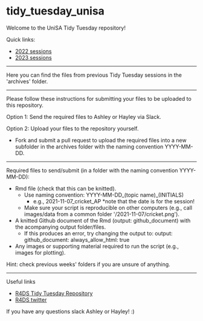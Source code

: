 # tidy_tuesday_unisa

Welcome to the UniSA Tidy Tuesday repository!

Quick links:

- [2022 sessions](archives/2022/README.md)
- [2023 sessions](archives/2023/README.md)
-----

Here you can find the files from previous Tidy Tuesday sessions in the 'archives' folder.

-----

Please follow these instructions for submitting your files to be uploaded to this repository. 

Option 1: Send the required files to Ashley or Hayley via Slack. 

Option 2: Upload your files to the repository yourself.
   - Fork and submit a pull request to upload the required files into a new subfolder in the archives folder with the naming convention YYYY-MM-DD. 

-----

Required files to send/submit (in a folder with the naming convention YYYY-MM-DD):
   - Rmd file (check that this can be knitted). 
      - Use naming convention: YYYY-MM-DD_(topic name)_(INITIALS)
         - e.g., 2021-11-07_cricket_AP *note that the date is for the session!
      - Make sure your script is reproducible on other computers (e.g., call images/data from a common folder '/2021-11-07/cricket.png'). 
   - A knitted Github document of the Rmd (output: github_document) with the acompanying output folder/files. 
      - If this produces an error, try changing the output to:
         output: 
            github_document:
         always_allow_html: true
   - Any images or supporting material required to run the script (e.g., images for plotting). 

Hint: check previous weeks' folders if you are unsure of anything. 

-----

Useful links 

- [R4DS Tidy Tuesday Repository](https://github.com/rfordatascience/tidytuesday)
- [R4DS twitter](https://twitter.com/r4dscommunity?lang=en)


If you have any questions slack Ashley or Hayley! :) 


